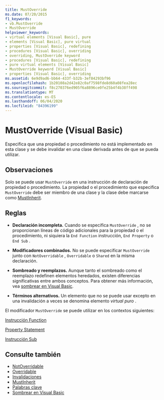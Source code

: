 ```yaml
---
title: MustOverride
ms.date: 07/20/2015
f1_keywords:
- vb.MustOverride
- MustOverride
helpviewer_keywords:
- virtual elements [Visual Basic], pure
- elements [Visual Basic], pure virtual
- properties [Visual Basic], redefining
- procedures [Visual Basic], overriding
- overriding, MustOverride keyword
- procedures [Visual Basic], redefining
- pure virtual elements [Visual Basic]
- MustOverride keyword [Visual Basic]
- properties [Visual Basic], overriding
ms.assetid: 6e9d9ad6-bb64-433f-b32b-3ef84293bf96
ms.openlocfilehash: 1b20108a2d42e82c0af7598fde8d60a08fea28ec
ms.sourcegitcommit: f8c270376ed905f6a8896ce0fe25b4f4b38ff498
ms.translationtype: MT
ms.contentlocale: es-ES
ms.lasthandoff: 06/04/2020
ms.locfileid: "84396199"
---
```

# <a name="mustoverride-visual-basic"></a>MustOverride (Visual Basic)
Especifica que una propiedad o procedimiento no está implementado en esta clase y se debe invalidar en una clase derivada antes de que se pueda utilizar.  
  
## <a name="remarks"></a>Observaciones  
 Solo se puede usar `MustOverride` en una instrucción de declaración de propiedad o procedimiento. La propiedad o el procedimiento que especifica `MustOverride` debe ser miembro de una clase y la clase debe marcarse como [MustInherit](mustinherit.md).  
  
## <a name="rules"></a>Reglas  
  
- **Declaración incompleta.** Cuando se especifica `MustOverride` , no se proporcionan líneas de código adicionales para la propiedad o el procedimiento, ni siquiera la `End Function` instrucción, `End Property` o `End Sub` .  
  
- **Modificadores combinados.** No se puede especificar `MustOverride` junto con `NotOverridable` , `Overridable` o `Shared` en la misma declaración.  
  
- **Sombreado y reemplazos.** Aunque tanto el sombreado como el reemplazo redefinen elementos heredados, existen diferencias significativas entre ambos conceptos. Para obtener más información, vea [sombrear en Visual Basic](../../programming-guide/language-features/declared-elements/shadowing.md).  
  
- **Términos alternativos.** Un elemento que no se puede usar excepto en una invalidación a veces se denomina elemento *virtual puro* .  
  
 El modificador `MustOverride` se puede utilizar en los contextos siguientes:  
  
 [Instrucción Function](../statements/function-statement.md)  
  
 [Property Statement](../statements/property-statement.md)  
  
 [Instrucción Sub](../statements/sub-statement.md)  
  
## <a name="see-also"></a>Consulte también

- [NotOverridable](notoverridable.md)
- [Overridable](overridable.md)
- [Invalidaciones](overrides.md)
- [MustInherit](mustinherit.md)
- [Palabras clave](../keywords/index.md)
- [Sombrear en Visual Basic](../../programming-guide/language-features/declared-elements/shadowing.md)
